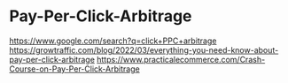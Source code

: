 # Pay-Per-Click-Arbitrage
https://www.google.com/search?q=click+PPC+arbitrage https://growtraffic.com/blog/2022/03/everything-you-need-know-about-pay-per-click-arbitrage https://www.practicalecommerce.com/Crash-Course-on-Pay-Per-Click-Arbitrage
